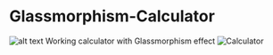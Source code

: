 # Glassmorphism-Calculator
![alt text](http://url/to/img.png)
Working calculator with Glassmorphism effect
![Calculator](https://repository-images.githubusercontent.com/412104952/798ce06f-766e-4310-aa72-9cfb96e44cb9)
